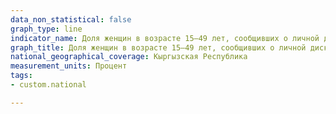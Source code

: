 ```yaml
---
data_non_statistical: false
graph_type: line
indicator_name: Доля женщин в возрасте 15–49 лет, сообщивших о личной дискриминации или преследованиях в последние 12 месяцев на основании, дискриминация на котором запрещена международным правом в области прав человека
graph_title: Доля женщин в возрасте 15–49 лет, сообщивших о личной дискриминации или преследованиях в последние 12 месяцев на основании, дискриминация на котором запрещена международным правом в области прав человека
national_geographical_coverage: Кыргызская Республика
measurement_units: Процент
tags:
- custom.national

---
```

